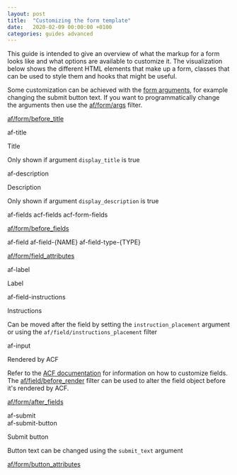 ```yaml
---
layout: post
title:  "Customizing the form template"
date:   2020-02-09 00:00:00 +0100
categories: guides advanced
---
```


This guide is intended to give an overview of what the markup for a form looks like and what options are available to customize it. The visualization below shows the different HTML elements that make up a form, classes that can be used to style them and hooks that might be useful.

Some customization can be achieved with the [form arguments](/guides/basic/displaying-a-form/), for example changing the submit button text. If you want to programmatically change the arguments then use the [af/form/args](/filters/af-form-args) filter.

<div class="form-template-visual section">
  <div class="section">
    <div class="action">
      <p class="text"><a href="/actions/af-form-before_title">af/form/before_title</a></p>
    </div>
    <div class="section alternate no-children">
      <div class="element-description">af-title</div>
      <p class="text with-description">Title</p>
      <p class="description">Only shown if argument <code>display_title</code> is true</p>
    </div>
    <div class="section alternate no-children">
      <div class="element-description">af-description</div>
      <p class="text with-description">Description</p>
      <p class="description">Only shown if argument <code>display_description</code> is true</p>
    </div>
    <div class="section alternate">
      <div class="element-description">af-fields acf-fields acf-form-fields</div>
      <div class="action">
        <p class="text"><a href="/actions/af-form-before_fields">af/form/before_fields</a></p>
      </div>
      <!--<div class="action">
        <p class="text">af/field/before_field</p>
        <p class="description">Triggered before each field</p>
      </div>-->
      <div class="section">
        <div class="element-description">
          af-field af-field-{NAME} af-field-type-{TYPE}
        </div>
        <div class="filter">
          <p class="text"><a href="/filters/af-form-field_attributes">af/form/field_attributes</a></p>
        </div>
        <div class="section alternate no-children">
          <div class="element-description">af-label</div>
          <p class="text">Label</p>
          <div class="section top-margin alternate no-children">
            <div class="element-description">af-field-instructions</div>
            <p class="text">Instructions</p>
            <p class="description">Can be moved after the field by setting the <code>instruction_placement</code> argument or using the <code>af/field/instructions_placement</code> filter</p>
          </div>
        </div>
        <div class="section alternate no-children">
          <div class="element-description">af-input</div>
          <p class="text">Rendered by ACF</p>
          <p class="description">Refer to the <a href="https://www.advancedcustomfields.com/resources/">ACF documentation</a> for information on how to customize fields. The <a href="/filters/af-field-before_render">af/field/before_render</a> filter can be used to alter the field object before it's rendered by ACF.</p>
        </div>
      </div>
      <!--<div class="action">
        <p class="text">af/field/after_field</p>
        <p class="description">Triggered after each field</p>
      </div>-->
      <div class="action">
        <p class="text"><a href="/actions/af-form-after_fields">af/form/after_fields</a></p>
      </div>
      <div class="section">
        <div class="element-description">af-submit</div>
        <div class="section alternate no-children">
          <div class="element-description">af-submit-button</div>
          <p class="text with-description">Submit button</p>
          <p class="description">Button text can be changed using the <code>submit_text</code> argument</p>
          <div class="filter top-margin">
            <p class="text"><a href="/filters/af-form-button_attributes">af/form/button_attributes</a></p>
          </div>
        </div>
      </div>
    </div>
  </div>
</div>